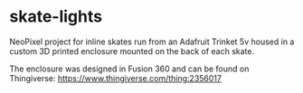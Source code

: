 # skate-lights
NeoPixel project for inline skates run from an Adafruit Trinket 5v housed in a custom 3D printed enclosure mounted on the back of each skate.

The enclosure was designed in Fusion 360 and can be found on Thingiverse: https://www.thingiverse.com/thing:2356017
